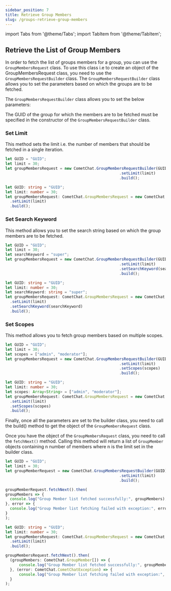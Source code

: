 ```yaml
---
sidebar_position: 7
title: Retrieve Group Members
slug: /groups-retrieve-group-members
---
```

import Tabs from '@theme/Tabs';
import TabItem from '@theme/TabItem';


## Retrieve the List of Group Members

In order to fetch the list of groups members for a group, you can use the `GroupMembersRequest` class. To use this class i.e to create an object of the GroupMembersRequest class, you need to use the `GroupMembersRequestBuilder` class. The `GroupMembersRequestBuilder` class allows you to set the parameters based on which the groups are to be fetched.

The `GroupMembersRequestBuilder` class allows you to set the below parameters:

The GUID of the group for which the members are to be fetched must be specified in the constructor of the `GroupMembersRequestBuilder` class.

### Set Limit

This method sets the limit i.e. the number of members that should be fetched in a single iteration.

<Tabs>
<TabItem value="Set Limit" label="Set Limit">

  ```javascript
let GUID = "GUID";
let limit = 30;
let groupMembersRequest = new CometChat.GroupMembersRequestBuilder(GUID)
    												.setLimit(limit)
    												.build();
  ```
</TabItem>
<TabItem value="Typescript" label="Typescript">

  ```typescript
let GUID: string = "GUID";
let limit: number = 30;
let groupMembersRequest: CometChat.GroupMembersRequest = new CometChat.GroupMembersRequestBuilder(GUID)
    .setLimit(limit)
    .build();
  ```
</TabItem>
</Tabs>


### Set Search Keyword

This method allows you to set the search string based on which the group members are to be fetched.

<Tabs>
<TabItem value="Set Search Keyword" label="Set Search Keyword">

  ```javascript
let GUID = "GUID";
let limit = 30;
let searchKeyword = "super";
let groupMembersRequest = new CometChat.GroupMembersRequestBuilder(GUID)
    												.setLimit(limit)
    												.setSearchKeyword(searchKeyword)
    												.build();
  ```
</TabItem>
<TabItem value="Typescript" label="Typescript">

  ```typescript
let GUID: string = "GUID";
let limit: number = 30;
let searchKeyword: string = "super";
let groupMembersRequest: CometChat.GroupMembersRequest = new CometChat.GroupMembersRequestBuilder(GUID)
    .setLimit(limit)
    .setSearchKeyword(searchKeyword)
    .build();
  ```
</TabItem>
</Tabs>



### Set Scopes

This method allows you to fetch group members based on multiple scopes.

<Tabs>
<TabItem value="Set Scopes" label="Set Scopes">

  ```javascript
let GUID = "GUID";
let limit = 30;
let scopes = ["admin", "moderator"];
let groupMembersRequest = new CometChat.GroupMembersRequestBuilder(GUID)
    												.setLimit(limit)
    												.setScopes(scopes)
    												.build();
  ```
</TabItem>
<TabItem value="Typescript" label="Typescript">

  ```typescript
let GUID: string = "GUID";
let limit: number = 30;
let scopes: Array<String> = ["admin", "moderator"];
let groupMembersRequest: CometChat.GroupMembersRequest = new CometChat.GroupMembersRequestBuilder(GUID)
    .setLimit(limit)
    .setScopes(scopes)
    .build();
  ```
</TabItem>
</Tabs>




Finally, once all the parameters are set to the builder class, you need to call the build() method to get the object of the `GroupMembersRequest` class.

Once you have the object of the `GroupMembersRequest` class, you need to call the `fetchNext()` method. Calling this method will return a list of `GroupMember` objects containing n number of members where n is the limit set in the builder class.

<Tabs>
<TabItem value="Group Members Request" label="Group Members Request">

  ```javascript
let GUID = "GUID";
let limit = 30;
let groupMemberRequest = new CometChat.GroupMembersRequestBuilder(GUID)
    												.setLimit(limit)
    												.build();

groupMemberRequest.fetchNext().then(
  groupMembers => {
    console.log("Group Member list fetched successfully:", groupMembers);
  }, error => {
    console.log("Group Member list fetching failed with exception:", error);
  }
);
  ```
</TabItem>
<TabItem value="Typescript" label="Typescript">

  ```typescript
let GUID: string = "GUID";
let limit: number = 30;
let groupMembersRequest: CometChat.GroupMembersRequest = new CometChat.GroupMembersRequestBuilder(GUID)
    .setLimit(limit)
    .build();

groupMembersRequest.fetchNext().then(
    (groupMembers: CometChat.GroupMember[]) => {
        console.log("Group Member list fetched successfully:", groupMembers);
    }, (error: CometChat.CometChatException) => {
        console.log("Group Member list fetching failed with exception:", error);
    }
);
  ```
</TabItem>
</Tabs>

